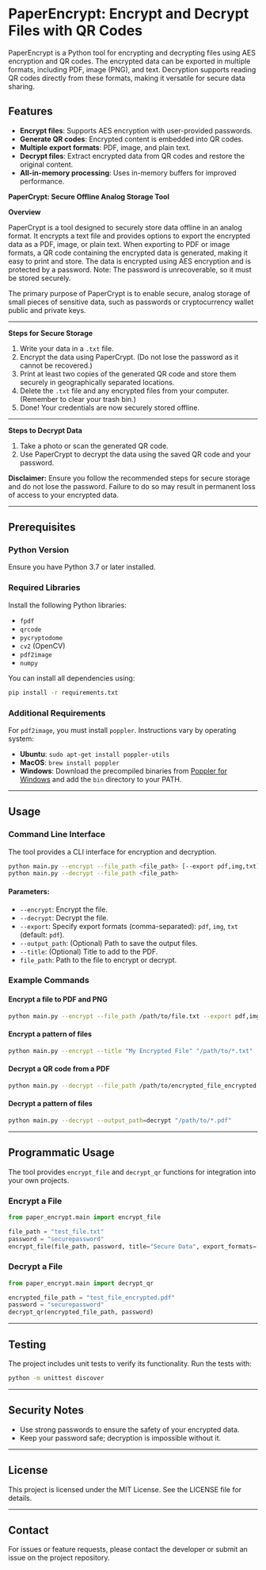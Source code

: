 # PaperEncrypt: Encrypt and Decrypt Files with QR Codes

PaperEncrypt is a Python tool for encrypting and decrypting files using AES encryption and QR codes. The encrypted data can be exported in multiple formats, including PDF, image (PNG), and text. Decryption supports reading QR codes directly from these formats, making it versatile for secure data sharing.

## Features
- **Encrypt files**: Supports AES encryption with user-provided passwords.
- **Generate QR codes**: Encrypted content is embedded into QR codes.
- **Multiple export formats**: PDF, image, and plain text.
- **Decrypt files**: Extract encrypted data from QR codes and restore the original content.
- **All-in-memory processing**: Uses in-memory buffers for improved performance.

**PaperCrypt: Secure Offline Analog Storage Tool**

**Overview**

PaperCrypt is a tool designed to securely store data offline in an analog format. It encrypts a text file and provides options to export the encrypted data as a PDF, image, or plain text. When exporting to PDF or image formats, a QR code containing the encrypted data is generated, making it easy to print and store. The data is encrypted using AES encryption and is protected by a password. Note: The password is unrecoverable, so it must be stored securely.

The primary purpose of PaperCrypt is to enable secure, analog storage of small pieces of sensitive data, such as passwords or cryptocurrency wallet public and private keys.

---

**Steps for Secure Storage**

1. Write your data in a `.txt` file.
2. Encrypt the data using PaperCrypt. (Do not lose the password as it cannot be recovered.)
3. Print at least two copies of the generated QR code and store them securely in geographically separated locations.
4. Delete the `.txt` file and any encrypted files from your computer. (Remember to clear your trash bin.)
5. Done! Your credentials are now securely stored offline.

---

**Steps to Decrypt Data**

1. Take a photo or scan the generated QR code.
2. Use PaperCrypt to decrypt the data using the saved QR code and your password.

**Disclaimer:**
Ensure you follow the recommended steps for secure storage and do not lose the password. Failure to do so may result in permanent loss of access to your encrypted data.

---

## Prerequisites

### Python Version
Ensure you have Python 3.7 or later installed.

### Required Libraries
Install the following Python libraries:
- `fpdf`
- `qrcode`
- `pycryptodome`
- `cv2` (OpenCV)
- `pdf2image`
- `numpy`

You can install all dependencies using:
```bash
pip install -r requirements.txt
```

### Additional Requirements
For `pdf2image`, you must install `poppler`. Instructions vary by operating system:
- **Ubuntu**: `sudo apt-get install poppler-utils`
- **MacOS**: `brew install poppler`
- **Windows**: Download the precompiled binaries from [Poppler for Windows](https://github.com/oschwartz10612/poppler-windows/releases) and add the `bin` directory to your PATH.
---

## Usage

### Command Line Interface
The tool provides a CLI interface for encryption and decryption.

```bash
python main.py --encrypt --file_path <file_path> [--export pdf,img,txt] [--title <title>]
python main.py --decrypt --file_path <file_path>
```

#### Parameters:
- `--encrypt`: Encrypt the file.
- `--decrypt`: Decrypt the file.
- `--export`: Specify export formats (comma-separated): `pdf`, `img`, `txt` (default: `pdf`).
- `--output_path`: (Optional) Path to save the output files.
- `--title`: (Optional) Title to add to the PDF.
- `file_path`: Path to the file to encrypt or decrypt.

### Example Commands

#### Encrypt a file to PDF and PNG
```bash
python main.py --encrypt --file_path /path/to/file.txt --export pdf,img --title "My Encrypted File"
```

#### Encrypt a pattern of files
```bash
python main.py --encrypt --title "My Encrypted File" "/path/to/*.txt"
```

#### Decrypt a QR code from a PDF
```bash
python main.py --decrypt --file_path /path/to/encrypted_file_encrypted.pdf
```

#### Decrypt a pattern of files
```bash
python main.py --decrypt --output_path=decrypt "/path/to/*.pdf"
```

---

## Programmatic Usage
The tool provides `encrypt_file` and `decrypt_qr` functions for integration into your own projects.

### Encrypt a File
```python
from paper_encrypt.main import encrypt_file

file_path = "test_file.txt"
password = "securepassword"
encrypt_file(file_path, password, title="Secure Data", export_formats=['pdf', 'img'])
```

### Decrypt a File
```python
from paper_encrypt.main import decrypt_qr

encrypted_file_path = "test_file_encrypted.pdf"
password = "securepassword"
decrypt_qr(encrypted_file_path, password)
```

---

## Testing
The project includes unit tests to verify its functionality. Run the tests with:
```bash
python -m unittest discover
```

---

## Security Notes
- Use strong passwords to ensure the safety of your encrypted data.
- Keep your password safe; decryption is impossible without it.

---

## License
This project is licensed under the MIT License. See the LICENSE file for details.

---

## Contact
For issues or feature requests, please contact the developer or submit an issue on the project repository.

